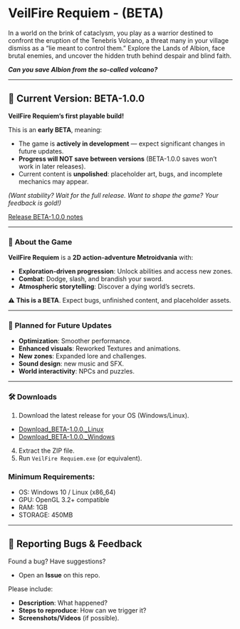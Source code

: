 # VeilFire Requiem - (BETA)  

In a world on the brink of cataclysm, you play as a warrior destined to confront the eruption of the Tenebris Volcano, a threat many in your village dismiss as a “lie meant to control them.” Explore the Lands of Albion, face brutal enemies, and uncover the hidden truth behind despair and blind faith.

***Can you save Albion from the so-called volcano?***

---

## 📌 Current Version: **BETA-1.0.0**  
**VeilFire Requiem’s first playable build!**  

This is an **early BETA**, meaning:  
- The game is **actively in development** — expect significant changes in future updates.  
- **Progress will NOT save between versions** (BETA-1.0.0 saves won’t work in later releases).  
- Current content is **unpolished**: placeholder art, bugs, and incomplete mechanics may appear.  

*(Want stability? Wait for the full release. Want to shape the game? Your feedback is gold!)*  

[Release BETA-1.0.0 notes](https://github.com/AlejandroYanezMeseguer/VeilFire-Requiem/releases/tag/BETA-1.0.0)

---

### 🚀 **About the Game**  
**VeilFire Requiem** is a **2D action-adventure Metroidvania** with:  
- **Exploration-driven progression**: Unlock abilities and access new zones.  
- **Combat**: Dodge, slash, and brandish your sword.  
- **Atmospheric storytelling**: Discover a dying world’s secrets.  

⚠️ **This is a BETA**. Expect bugs, unfinished content, and placeholder assets.  

--- 

### 🔮 **Planned for Future Updates**  
- **Optimization**: Smoother performance.  
- **Enhanced visuals**: Reworked Textures and animations.  
- **New zones**: Expanded lore and challenges.  
- **Sound design**: new music and SFX.  
- **World interactivity**: NPCs  and puzzles.  

---

### 🛠️ **Downloads**  
1. Download the latest release for your OS (Windows/Linux).
- [Download_BETA-1.0.0._Linux](https://github.com/AlejandroYanezMeseguer/VeilFire-Requiem/releases/download/BETA-1.0.0/Download_BETA-1.0.0_Linux.zip)
- [Download_BETA-1.0.0._Windows](https://github.com/AlejandroYanezMeseguer/VeilFire-Requiem/releases/download/BETA-1.0.0/Download_BETA-1.0.0_Windows.zip)  
4. Extract the ZIP file.  
5. Run `VeilFire Requiem.exe` (or equivalent).  

### **Minimum Requirements**:  
- OS: Windows 10 / Linux (x86_64)  
- GPU: OpenGL 3.2+ compatible  
- RAM: 1GB  
- STORAGE: 450MB

---

## 🐛 **Reporting Bugs & Feedback**  
Found a bug? Have suggestions?  
- Open an **Issue** on this repo.  

Please include:  
- **Description**: What happened?  
- **Steps to reproduce**: How can we trigger it?  
- **Screenshots/Videos** (if possible).  
  
 
